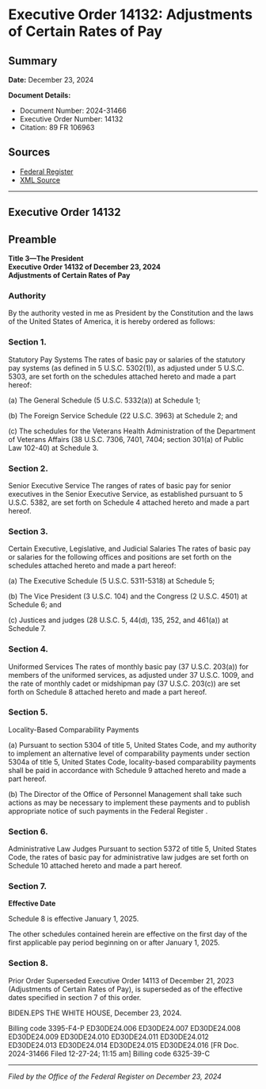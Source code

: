 # Executive Order 14132: Adjustments of Certain Rates of Pay

## Summary

**Date:** December 23, 2024

**Document Details:**
- Document Number: 2024-31466
- Executive Order Number: 14132
- Citation: 89 FR 106963

## Sources
- [Federal Register](https://www.federalregister.gov/documents/2024/12/30/2024-31466/adjustments-of-certain-rates-of-pay)
- [XML Source](https://www.federalregister.gov/documents/full_text/xml/2024/12/30/2024-31466.xml)

---

## Executive Order 14132

## Preamble

**Title 3—The President**  
**Executive Order 14132 of December 23, 2024**  
**Adjustments of Certain Rates of Pay**

### Authority

By the authority vested in me as President by the Constitution and the laws of the United States of America, it is hereby ordered as follows:
### Section 1.

Statutory Pay Systems
The rates of basic pay or salaries of the statutory pay systems (as defined in 5 U.S.C. 5302(1)), as adjusted under 5 U.S.C. 5303, are set forth on the schedules attached hereto and made a part hereof:

(a) The General Schedule (5 U.S.C. 5332(a)) at Schedule 1;

(b) The Foreign Service Schedule (22 U.S.C. 3963) at Schedule 2; and

(c) The schedules for the Veterans Health Administration of the Department of Veterans Affairs (38 U.S.C. 7306, 7401, 7404; section 301(a) of Public Law 102-40) at Schedule 3.
### Section 2.

Senior Executive Service
The ranges of rates of basic pay for senior executives in the Senior Executive Service, as established pursuant to 5 U.S.C. 5382, are set forth on Schedule 4 attached hereto and made a part hereof.
### Section 3.

Certain Executive, Legislative, and Judicial Salaries
The rates of basic pay or salaries for the following offices and positions are set forth on the schedules attached hereto and made a part hereof:

(a) The Executive Schedule (5 U.S.C. 5311-5318) at Schedule 5;

(b) The Vice President (3 U.S.C. 104) and the Congress (2 U.S.C. 4501) at Schedule 6; and

(c) Justices and judges (28 U.S.C. 5, 44(d), 135, 252, and 461(a)) at Schedule 7.
### Section 4.

Uniformed Services
The rates of monthly basic pay (37 U.S.C. 203(a)) for members of the uniformed services, as adjusted under 37 U.S.C. 1009, and the rate of monthly cadet or midshipman pay (37 U.S.C. 203(c)) are set forth on Schedule 8 attached hereto and made a part hereof.
### Section 5.

Locality-Based Comparability Payments

(a) Pursuant to section 5304 of title 5, United States Code, and my authority to implement an alternative level of comparability payments under section 5304a of title 5, United States Code, locality-based comparability payments shall be paid in accordance with Schedule 9 attached hereto and made a part hereof.

(b) The Director of the Office of Personnel Management shall take such actions as may be necessary to implement these payments and to publish appropriate notice of such payments in the 
Federal Register
.
### Section 6.

Administrative Law Judges
Pursuant to section 5372 of title 5, United States Code, the rates of basic pay for administrative law judges are set forth on Schedule 10 attached hereto and made a part hereof.
### Section 7.

**Effective Date**

Schedule 8 is effective January 1, 2025.

The other schedules contained herein are effective on the first day of the first applicable pay period beginning on or after January 1, 2025.
### Section 8.

Prior Order Superseded
Executive Order 14113 of December 21, 2023 (Adjustments of Certain Rates of Pay), is superseded as of the effective dates specified in section 7 of this order.

BIDEN.EPS
THE WHITE HOUSE,
December 23, 2024.

Billing code 3395-F4-P
ED30DE24.006
ED30DE24.007
ED30DE24.008
ED30DE24.009
ED30DE24.010
ED30DE24.011
ED30DE24.012
ED30DE24.013
ED30DE24.014
ED30DE24.015
ED30DE24.016
[FR Doc. 2024-31466
Filed 12-27-24; 11:15 am]
Billing code 6325-39-C

---

*Filed by the Office of the Federal Register on December 23, 2024*
